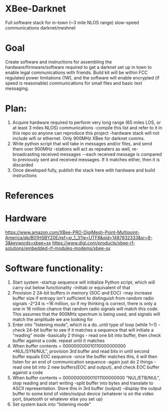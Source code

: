 # XBee-Darknet
Full software stack for in-town (~3 mile NLOS range) slow-speed communications darknet/meshnet

# Goal
Create software and instructions for assembling the hardware/firmware/software required to get a darknet set up in town to enable legal communications with friends.  Build kit will be within FCC regulated power limitations (1W), and the software will enable encrypted (if speed is reasonable) communications for small files and basic text messaging.

# Plan:
1. Acquire hardware required to perform very long range (65 miles LOS, or at least 3 miles NLOS) communications
-compile this list and refer to it in this repo so anyone can reproduce this project
-hardware stack will not include wifi or ethernet.  Only 900MHz XBee for darknet comms.
2. Write python script that will take in messages and/or files, and send them over 900MHz
-stations will act as repeaters as well, re-broadcasting received messages
--each received message is compared to previously sent and received messages.  If it matches either, then it is discarded
3. Once developed fully, publish the stack here with hardware and build instructions

# References
# Hardware
https://www.amazon.com/XBee-PRO-DigiMesh-Point-Multipoint-America/dp/B01HSBYZ0E/ref=sr_1_3?ie=UTF8&qid=1487832333&sr=8-3&keywords=xbee+sx
https://www.digi.com/products/xbee-rf-solutions/embedded-rf-modules-modems/xbee-sx

# Software functionality:
1. Start system
-startup sequence will initialize Python script, which will carry out below functionality
-inittab or equivalent of that
2. Provision 2 24-bit buffers in memory (SOC and EOC)
-may increase buffer size if entropy isn't sufficient to distinguish from random radio signals
-2^24 is ~16 million, so if my thinking is correct, there is only a one in 16 million chance that random radio signals will match this code.  This assumes that the 900MHz spectrum is being used, and signals will match the amplitude we are looking for
3. Enter into "listening mode", which is a do..until type of loop (while 1=1)
-check 24-bit buffer to see if it matches a sequence that will initiate a "reading" mode
-basically 2 things - read one bit into buffer, then check buffer against a code. repeat until it matches
4. When buffer contents = 000000000010110000000000 *NUL/SYN/NUL", provision 3rd buffer and read bits in until second buffer equals EOC sequence
-once the buffer matches this, it will then listen for an end of communication sequence
-again just do 2 things - read one bit into 2 new buffers(EOC and output), and check EOC buffer against a code
5. When buffer contents = 000000000001011100000000 "NUL/ETB/NUL", stop reading and start writing
-split buffer into bytes and translate to ASCII representation.  Store this in 3rd buffer (output)
-display the output buffer to some kind of video/output device (whatever is on the video port, bluetooth or whatever else you set up)
6. Set system back into "listening mode"
